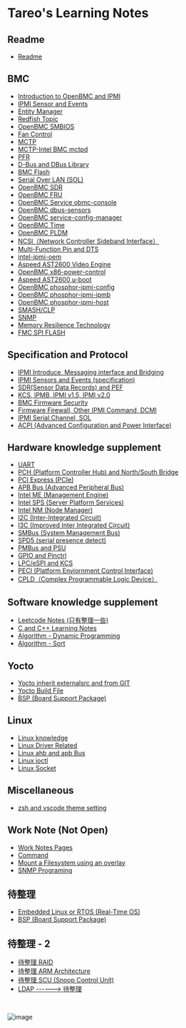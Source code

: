 
<h1>
    Tareo's Learning Notes
</h1>

<h2>
    Readme
</h2>

* [Readme](/Of5Odw0PQoekU5vNyOOoXw)

<h2>
    BMC
</h2>

* [Introduction to OpenBMC and IPMI](/ONsGB2DhQRSUM3AObxcTuA)
* [IPMI Sensor and Events](/YNYKQ51NTwOvApU-DTQ5-g)
* [Entity Manager](/nbTs7vyXRRypv4voAv76Wg)
* [Redfish Topic](https://hackmd.io/@TareoKuo/Redfish)
* [OpenBMC SMBIOS](/6XccywQBRAq-kKKpCK3Okw)
* [Fan Control](/Wn7IC-h0TzC2DMmHrb_Y8w)
* [MCTP](/qnIZkRz5TQeyBSEitydXIg)
* [MCTP-Intel BMC mctpd](/L5fwUsSERDytFPuPigYRSA)
* [PFR](/tkPuxIAyQIWuE-2Bkfw7RA)
* [D-Bus and DBus Library](/DINGtqarSeey87G-al54eA)
* [BMC Flash](/zqZK9BzxT0aUidVdOUBhUg)
* [Serial Over LAN (SOL)](/NNObBCeCQ0CfgFCv-AzLWA)
* [OpenBMC SDR](/nuWFYrVHQVyRF5IFz8eOHg)
* [OpenBMC FRU](/xE8eHl6KQ_CTo94125Y0EQ)
* [OpenBMC Service obmc-console](/TVqtVUTiSGyQv_hIHrshBA)
* [OpenBMC dbus-sensors](/nf6O6jEeRyK4i8UY4qLWCw)
* [OpenBMC service-config-manager](/-A3PQTIXTpWPVNPn-WozVw)
* [OpenBMC Time](/yK_zolWXRDakRVzH4Dp5Eg)
* [OpenBMC PLDM ](/mF8J2UivQbyyDi-Bkwl0lg)
* [NCSI（Network Controller Sideband Interface）](/MgtfJg_uTuSv9FR09q84ag)
* [Multi-Function Pin and DTS](/N8MjLstDSv6-fPhmTF7fIA)
* [intel-ipmi-oem](/I9G8uqOwRvSQZHwteqC8rA)
* [Aspeed AST2600 Video Engine](/MHZic8FYSZC296EcBvNUWw)
* [OpenBMC x86-power-control](/nhRCc6NVQyuH1yUHrhI8LQ)
* [Aspeed AST2600 u-boot](/YUx-omQ8Q-Gf0W6QFUwtzw)
* [OpenBMC phosphor-ipmi-config](/Ihx9zvaoQ32xgrsLhVGxeQ)
* [OpenBMC phosphor-ipmi-ipmb](/GqXWDcqcRquMUzpfD5xjbw)
* [OpenBMC phosphor-ipmi-host](/zQPUJDVRTp-47gs9Uea1Ng)
* [SMASH/CLP](/1kWywKOjSuKyj9UZdO-40A)
* [SNMP](/0NZAGJ1JRJ6T6LgAOojoaA)
* [Memory Resilience Technology](/npeSCsYGRsmQa-8msF1XbQ)
* [FMC SPI FLASH](/KgfSMF0UTHGZvgNPNj-TLg)

<h2>
    Specification and Protocol
</h2>

* [IPMI Introduce, Messaging interface and Bridging](/VIhcE3O2T2qu2iA-owFmMg)
* [IPMI Sensors and Events (specification)](/bU-x5Y6bTNCHff79KS-Btg)
* [SDR(Sensor Data Records) and PEF](/Jgl9omk_TxWGhFdstl4XYw)
* [KCS, IPMB, IPMI v1.5, IPMI v2.0](/sLYCOSx0R1m0hmFGf1AOLw)
* [BMC Firmware Security](/s3mb1pNNQia7JRGC4zuZxg)
* [Firmware Firewall, Other IPMI Command, DCMI](/oYa5gnQCTTS0spJrxn54jw)
* [IPMI Serial Channel, SOL](/wxUJatzqQ7adKraGtTItJw)
* [ACPI (Advanced Configuration and Power Interface)](/tfmXm2BiRyKfDKEqCpsfnQ)

<h2>
    Hardware knowledge supplement
</h2>

* [UART](/xR8WCMeCTe-z8XTMRVEWpA)
* [PCH (Platform Controller Hub) and North/South Bridge](/vGrp330tTjWFHe3Cz5uM7A)
* [PCI Express (PCIe)](/4F-nkE__SSuiSFD0Ph6Pig)
* [APB Bus (Advanced Peripheral Bus)](/SKjvUGn5Rr66u2G0qG5h-w)
* [Intel ME (Management Engine)](/R5OXQyEpTyuIINmqZF5iDg)
* [Intel SPS (Server Platform Services)](/RKDVVtJAQeiKH05wJG3qoQ)
* [Intel NM (Node Manager)](/VJXFj9GfSeC7p65LEIqgfg)
* [I2C (Inter-Integrated Circuit)](/WvSgtKIuQumL1sSpjLbjxQ)
* [I3C (Improved Inter Integrated Circuit)](/NZDSm72OSAOh0i2mx3AGyA)
* [SMBus (System Management Bus)](/SWcUINVVRYWHxdnSRs4Omw)
* [SPD5 (serial presence detect)](/vG-UwjnSS7qzXT5rnAwAvA)
* [PMBus and PSU](/sZhbMnoiQfqn738Qx8SC_w)
* [GPIO and Pinctrl](/CgXtX5L7QTeZLE9O78_SqQ)
* [LPC/eSPI and KCS](/umLtHim8QECLnniAE01svQ)
* [PECI (Platform Enviornment Control Interface)](/VUlXbgjFTLyw39rdqcUpMw)
* [CPLD（Complex Programmable Logic Device）](/klEZikk3SWu-j2lQ9BA6HQ)

<h2>
    Software knowledge supplement
</h2>

* [Leetcode Notes (只有整理一些)](/MrxWzXFQRqOu4aFsaqotUQ)
* [C and C++ Learning Notes](https://hackmd.io/@TareoKuo/CandCpp)
* [Algorithm - Dynamic Programming](/5CQOKIX6T2q11l7MLahTzg)
* [Algorithm - Sort](/NHqpqNzaR2ObyXDR0agFtg)

<h2>
    Yocto
</h2>

* [Yocto inherit externalsrc and from GIT](/IrKSLX59R52oXPDLuAcung)
* [Yocto Build File](/LvbfmqOzS_CFCKiNFststA)
* [BSP (Board Support Package)](/cHO7yjmpQu2paUDzAwcaKw)

<h2>
    Linux
</h2>

* [Linux knowledge](/E7dI_wCzRZyF-fT5_f5xVA)
* [Linux Driver Related](/5DzZsQpvQ46XC0g0y31_3w)
* [Linux ahb and apb Bus](/IHtxu2nrR8q1glR6N3pTqw)
* [Linux ioctl](/lEtZoz8aRIac3aE938P47A)
* [Linux Socket](/WtfhurayTM6OkUkLJc6UDw)

<h2>
    Miscellaneous
</h2>

* [zsh and vscode theme setting](/SKofWWWSTlS97bUPJTzj8w)

<h2>
    Work Note (Not Open)
</h2>

* [Work Notes Pages](https://hackmd.io/@TareoKuo/rJPZkHXx1e)
* [Command](/ofIfLoUpSYOl3VYOpHwnAQ)
* [Mount a Filesystem using an overlay](/BXcs5CF9SlOzNg1bMGw6ew)
* [SNMP Programing](/eeyyDZG1RG6TCsR43N0-kw)

<h2>
    待整理
</h2>

* [Embedded Linux or RTOS (Real-Time OS)](/-rnweK7NQ8ujIKKWW6WbFA)
* [BSP (Board Support Package)](/cHO7yjmpQu2paUDzAwcaKw)

<h2>
    待整理 - 2
</h2>

* [待整理 RAID](/pqjgPuA8Sw2C9MnegIpkOw)
* [待整理 ARM Architecture](/J3RWQ0ojS4yblf6yb2anTw)
* [待整理 SCU (Snoop Control Unit)](/N3tYPB4qQM6uqiRb9fdZiw)
* [LDAP ------> 待整理](/XWRBtaGaS1-9jFII-ZX7lQ)

<br>

![image](https://hackmd.io/_uploads/S1Nzxecaa.png)


